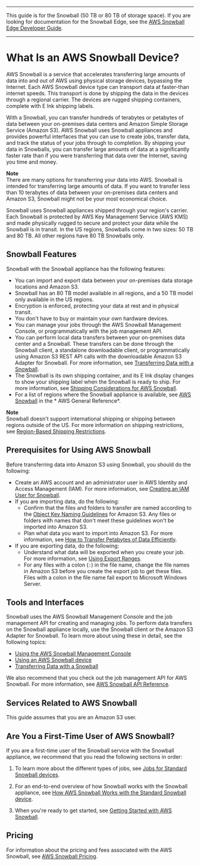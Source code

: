 --------

This guide is for the Snowball \(50 TB or 80 TB of storage space\)\. If you are looking for documentation for the Snowball Edge, see the [AWS Snowball Edge Developer Guide](http://docs.aws.amazon.com/snowball/latest/developer-guide/whatisedge.html)\.

--------

# What Is an AWS Snowball Device?<a name="whatissnowball"></a>

AWS Snowball is a service that accelerates transferring large amounts of data into and out of AWS using physical storage devices, bypassing the Internet\. Each AWS Snowball device type can transport data at faster\-than internet speeds\. This transport is done by shipping the data in the devices through a regional carrier\. The devices are rugged shipping containers, complete with E Ink shipping labels\.

With a Snowball, you can transfer hundreds of terabytes or petabytes of data between your on\-premises data centers and Amazon Simple Storage Service \(Amazon S3\)\. AWS Snowball uses Snowball appliances and provides powerful interfaces that you can use to create jobs, transfer data, and track the status of your jobs through to completion\. By shipping your data in Snowballs, you can transfer large amounts of data at a significantly faster rate than if you were transferring that data over the Internet, saving you time and money\.

**Note**  
There are many options for transferring your data into AWS\. Snowball is intended for transferring large amounts of data\. If you want to transfer less than 10 terabytes of data between your on\-premises data centers and Amazon S3, Snowball might not be your most economical choice\.

Snowball uses Snowball appliances shipped through your region's carrier\. Each Snowball is protected by AWS Key Management Service \(AWS KMS\) and made physically rugged to secure and protect your data while the Snowball is in transit\. In the US regions, Snowballs come in two sizes: 50 TB and 80 TB\. All other regions have 80 TB Snowballs only\.

## Snowball Features<a name="features"></a>

Snowball with the Snowball appliance has the following features:
+ You can import and export data between your on\-premises data storage locations and Amazon S3\.
+ Snowball has an 80 TB model available in all regions, and a 50 TB model only available in the US regions\.
+ Encryption is enforced, protecting your data at rest and in physical transit\.
+ You don't have to buy or maintain your own hardware devices\.
+ You can manage your jobs through the AWS Snowball Management Console, or programmatically with the job management API\.
+ You can perform local data transfers between your on\-premises data center and a Snowball\. These transfers can be done through the Snowball client, a standalone downloadable client, or programmatically using Amazon S3 REST API calls with the downloadable Amazon S3 Adapter for Snowball\. For more information, see [Transferring Data with a Snowball](using-device.md#snowball-data-transfer)\.
+ The Snowball is its own shipping container, and its E Ink display changes to show your shipping label when the Snowball is ready to ship\. For more information, see [Shipping Considerations for AWS Snowball](shipping.md)\.
+ For a list of regions where the Snowball appliance is available, see [AWS Snowball](http://docs.aws.amazon.com/general/latest/gr/rande.html#snowball_region) in the * AWS General Reference*\.

**Note**  
Snowball doesn't support international shipping or shipping between regions outside of the US\. For more information on shipping restrictions, see [Region\-Based Shipping Restrictions](shipping.md#shipwithinregion)\.

## Prerequisites for Using AWS Snowball<a name="snowball-prereqs"></a>

Before transferring data into Amazon S3 using Snowball, you should do the following:
+ Create an AWS account and an administrator user in AWS Identity and Access Management \(IAM\)\. For more information, see [Creating an IAM User for Snowball](auth-access-control.md#create-iam-user)\.
+ If you are importing data, do the following:
  + Confirm that the files and folders to transfer are named according to the [Object Key Naming Guidelines](http://docs.aws.amazon.com/AmazonS3/latest/dev/UsingMetadata.html#object-key-guidelines) for Amazon S3\. Any files or folders with names that don't meet these guidelines won't be imported into Amazon S3\.
  + Plan what data you want to import into Amazon S3\. For more information, see [How to Transfer Petabytes of Data Efficiently](transfer-petabytes.md)\.
+ If you are exporting data, do the following:
  + Understand what data will be exported when you create your job\. For more information, see [Using Export Ranges](ranges.md)\.
  + For any files with a colon \(`:`\) in the file name, change the file names in Amazon S3 before you create the export job to get these files\. Files with a colon in the file name fail export to Microsoft Windows Server\. 

## Tools and Interfaces<a name="tools"></a>

Snowball uses the AWS Snowball Management Console and the job management API for creating and managing jobs\. To perform data transfers on the Snowball appliance locally, use the Snowball client or the Amazon S3 Adapter for Snowball\. To learn more about using these in detail, see the following topics:
+ [Using the AWS Snowball Management Console](using-console.md)
+ [Using an AWS Snowball device](using-device.md)
+ [Transferring Data with a Snowball](using-device.md#snowball-data-transfer)

We also recommend that you check out the job management API for AWS Snowball\. For more information, see [AWS Snowball API Reference](http://docs.aws.amazon.com/snowball/latest/api-reference/api-reference.html)\.

## Services Related to AWS Snowball<a name="snowball-related"></a>

This guide assumes that you are an Amazon S3 user\.

## Are You a First\-Time User of AWS Snowball?<a name="welcome-first-time-user"></a>

If you are a first\-time user of the Snowball service with the Snowball appliance, we recommend that you read the following sections in order:

1. To learn more about the different types of jobs, see [Jobs for Standard Snowball devices](jobs.md)\.

1. For an end\-to\-end overview of how Snowball works with the Snowball appliance, see [How AWS Snowball Works with the Standard Snowball device](how-it-works.md)\.

1. When you're ready to get started, see [Getting Started with AWS Snowball](getting-started.md)\.

## Pricing<a name="pricing"></a>

For information about the pricing and fees associated with the AWS Snowball, see [AWS Snowball Pricing](http://aws.amazon.com/snowball/pricing)\.